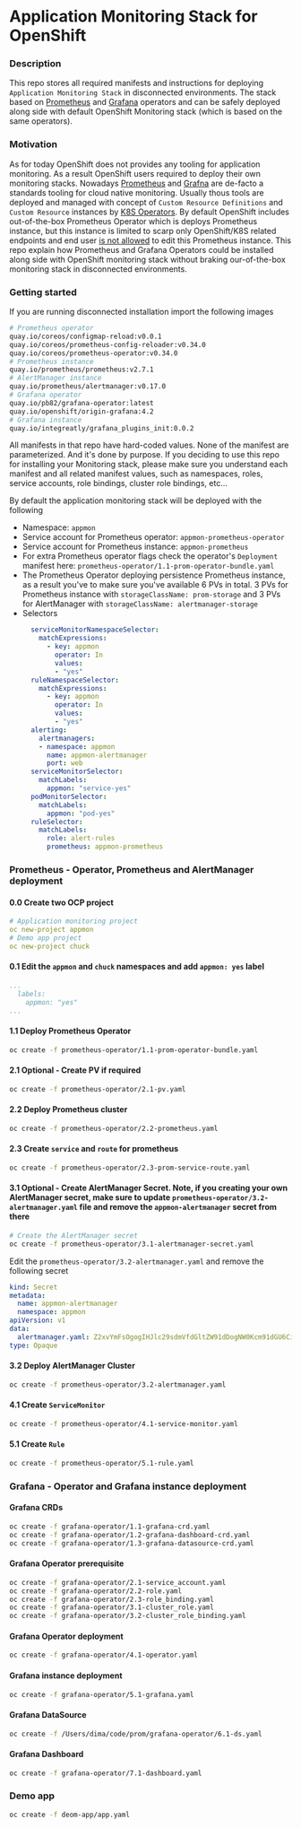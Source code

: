 # Application Monitoring Stack for OpenShift
### Description
This repo stores all required manifests and instructions for deploying `Application Monitoring Stack` in disconnected environments. The stack based on [Prometheus](https://github.com/coreos/prometheus-operator) and [Grafana](https://github.com/integr8ly/grafana-operator) operators and can be safely deployed  along side with default OpenShift Monitoring stack (which is based on the same operators).

### Motivation 
As for today OpenShift does not provides any tooling for application monitoring.
As a result OpenShift users required to deploy their own monitoring stacks. 
Nowadays [Prometheus](https://prometheus.io) and [Grafna](https://grafana.com) 
are de-facto a standards tooling for cloud native monitoring. 
Usually thous tools are deployed and managed with concept of 
`Custom Resource Definitions` and `Custom Resource` instances
 by [K8S Operators](https://coreos.com/operators).
 By default OpenShift includes out-of-the-box Prometheus Operator 
 which is deploys Prometheus instance, but this instance is limited to scarp only 
 OpenShift/K8S related endpoints and end user 
 [is not allowed](https://docs.openshift.com/container-platform/3.11/install_config/prometheus_cluster_monitoring.html#supported-configuration) 
 to edit this Prometheus instance. 
 This repo explain how Prometheus and Grafana Operators could be installed  
 along side with OpenShift monitoring stack without braking our-of-the-box monitoring stack in disconnected environments. 
 
 
 ### Getting started 
 
If you are running disconnected installation import the following images 
```bash
# Prometheus operator 
quay.io/coreos/configmap-reload:v0.0.1
quay.io/coreos/prometheus-config-reloader:v0.34.0
quay.io/coreos/prometheus-operator:v0.34.0
# Prometheus instance
quay.io/prometheus/prometheus:v2.7.1
# AlertManager instance
quay.io/prometheus/alertmanager:v0.17.0
# Grafana operator 
quay.io/pb82/grafana-operator:latest
quay.io/openshift/origin-grafana:4.2
# Grafana instance 
quay.io/integreatly/grafana_plugins_init:0.0.2
```

All manifests in that repo have hard-coded values. 
None of the manifest are parameterized.
And it's done by purpose. If you deciding to use this 
repo for installing your Monitoring stack, please make sure you understand 
each manifest and all related manifest values, 
such as namespaces, roles, service accounts, role bindings, cluster role bindings, etc...

By default the application monitoring stack will be deployed with the following 
- Namespace: `appmon`
- Service account for Prometheus operator: `appmon-prometheus-operator`
- Service account for Prometheus instance: `appmon-prometheus`
- For extra Prometheus operator flags check the operator's `Deployment` manifest here: `prometheus-operator/1.1-prom-operator-bundle.yaml`
- The Prometheus Operator deploying persistence Prometheus instance, as a result you've to make sure you've available 6 PVs in total. 3 PVs for Prometheus instance with `storageClassName: prom-storage` and 3 PVs for AlertManager with `storageClassName: alertmanager-storage`
- Selectors 
  ```yaml
    serviceMonitorNamespaceSelector:
      matchExpressions:
        - key: appmon
          operator: In
          values:
          - "yes"
    ruleNamespaceSelector:
      matchExpressions:
        - key: appmon
          operator: In
          values:
          - "yes"
    alerting:
      alertmanagers:
      - namespace: appmon
        name: appmon-alertmanager
        port: web
    serviceMonitorSelector:
      matchLabels:
        appmon: "service-yes"
    podMonitorSelector:
      matchLabels:
        appmon: "pod-yes"
    ruleSelector:
      matchLabels:
        role: alert-rules
        prometheus: appmon-prometheus
  ```
  
### Prometheus  - Operator, Prometheus and AlertManager deployment

#### 0.0 Create two OCP project 
```yaml
# Application monitoring project
oc new-project appmon
# Demo app project 
oc new-project chuck
```

#### 0.1 Edit the `appmon` and `chuck` namespaces and add `appmon: yes` label
```yaml
...
  labels:
    appmon: "yes"
...
```  

#### 1.1 Deploy Prometheus Operator
```bash
oc create -f prometheus-operator/1.1-prom-operator-bundle.yaml
```

#### 2.1 Optional - Create PV if required 
```bash
oc create -f prometheus-operator/2.1-pv.yaml
```

#### 2.2 Deploy Prometheus cluster  
```bash
oc create -f prometheus-operator/2.2-prometheus.yaml
```

#### 2.3 Create `service` and `route` for prometheus
```bash
oc create -f prometheus-operator/2.3-prom-service-route.yaml
```

#### 3.1 Optional - Create AlertManager Secret. **Note, if you creating your own AlertManager secret, make sure to update `prometheus-operator/3.2-alertmanager.yaml` file and remove the `appmon-alertmanager` secret from there** 
```bash
# Create the AlertManager secret
oc create -f prometheus-operator/3.1-alertmanager-secret.yaml
```
Edit the `prometheus-operator/3.2-alertmanager.yaml` and remove the following secret 
```yaml
kind: Secret
metadata:
  name: appmon-alertmanager
  namespace: appmon
apiVersion: v1
data:
  alertmanager.yaml: Z2xvYmFsOgogIHJlc29sdmVfdGltZW91dDogNW0Kcm91dGU6CiAgZ3JvdXBfYnk6IFsnam9iJ10KICBncm91cF93YWl0OiAzMHMKICBncm91cF9pbnRlcnZhbDogNW0KICByZXBlYXRfaW50ZXJ2YWw6IDEyaAogIHJlY2VpdmVyOiAnd2ViaG9vaycKcmVjZWl2ZXJzOgotIG5hbWU6ICd3ZWJob29rJwogIHdlYmhvb2tfY29uZmlnczoKICAtIHVybDogJ2h0dHA6Ly9hbGVydG1hbmFnZXJ3aDozMDUwMC8nCg==
type: Opaque
```

#### 3.2 Deploy AlertManager Cluster
```bash
oc create -f prometheus-operator/3.2-alertmanager.yaml
```

#### 4.1 Create `ServiceMonitor`
```bash
oc create -f prometheus-operator/4.1-service-monitor.yaml
```

#### 5.1 Create `Rule`
```bash
oc create -f prometheus-operator/5.1-rule.yaml
```

### Grafana  - Operator and Grafana instance deployment 

#### Grafana CRDs  
```bash
oc create -f grafana-operator/1.1-grafana-crd.yaml
oc create -f grafana-operator/1.2-grafana-dashboard-crd.yaml
oc create -f grafana-operator/1.3-grafana-datasource-crd.yaml
```

#### Grafana Operator prerequisite
```bash
oc create -f grafana-operator/2.1-service_account.yaml
oc create -f grafana-operator/2.2-role.yaml
oc create -f grafana-operator/2.3-role_binding.yaml
oc create -f grafana-operator/3.1-cluster_role.yaml
oc create -f grafana-operator/3.2-cluster_role_binding.yaml
```   

#### Grafana Operator deployment
```bash
oc create -f grafana-operator/4.1-operator.yaml
```

#### Grafana instance deployment
```bash
oc create -f grafana-operator/5.1-grafana.yaml
``` 

#### Grafana DataSource
```bash
oc create -f /Users/dima/code/prom/grafana-operator/6.1-ds.yaml
```

#### Grafana Dashboard
```bash
oc create -f grafana-operator/7.1-dashboard.yaml
```

### Demo app 
```bash
oc create -f deom-app/app.yaml
``` 

